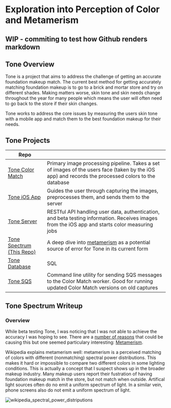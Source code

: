 # Exploration into Perception of Color and Metamerism

## WIP - commiting to test how Github renders markdown

## Tone Overview
Tone is a project that aims to address the challenge of getting an accurate foundation makeup match. The current best method for getting accurately matching foundation makeup is to go to a brick and mortar store and try on different shades. Making matters worse, skin tone and skin needs change throughout the year for many people which means the user will often need to go back to the store if their skin changes. 

Tone works to address the core issues by measuring the users skin tone with a mobile app and match them to the best foundation makeup for their needs.

## Tone Projects
|Repo | |
|---|---|
| [Tone Color Match](https://github.com/dmacewen/tone_colorMatch) | Primary image processing pipeline. Takes a set of images of the users face (taken by the iOS app) and records the processed colors to the database |
| [Tone iOS App](https://github.com/dmacewen/tone_ios) | Guides the user through capturing the images, preprocesses them, and sends them to the server |
| [Tone Server](https://github.com/dmacewen/tone_server) | RESTful API handling user data, authentication, and beta testing information. Receives images from the iOS app and starts color measuring jobs |
| [Tone Spectrum (This Repo)](https://github.com/dmacewen/tone_spectrum) | A deep dive into [metamerism](https://en.wikipedia.org/wiki/Metamerism_(color)) as a potential source of error for Tone in its current form |
| [Tone Database](https://github.com/dmacewen/tone_database) | SQL |
| [Tone SQS](https://github.com/dmacewen/tone_sqs) | Command line utility for sending SQS messages to the Color Match worker. Good for running updated Color Match versions on old captures |

## Tone Spectrum Writeup

### Overview

While beta testing Tone, I was noticing that I was not able to achieve the accuracy I was hoping to see. There are a [number of reasons](https://github.com/dmacewen/tone_colorMatch#tone-post-mortem) that could be causing this but one seemed particulary interesting: [Metamerism](https://en.wikipedia.org/wiki/Metamerism_(color)).

Wikipedia explains metamerism well: metamerism is a perceived matching of colors with different (nonmatching) spectral power distributions. This makes it hard or impossible to compare two different colors in some lighting conditions. This is actually a concept that I suspect shows up in the broader makeup industry. Many makeup users report their fustration of having foundation makeup match in the store, but not match when outside. Artifical light sources often do no emit a uniform spectrum of light. In a similar vein, phone screens also do not emit a uniform spectrum of light.

![wikipedia_spectral_power_distriputions](https://en.wikipedia.org/wiki/Spectral_power_distribution#/media/File:Spectral_Power_Distributions.png)
